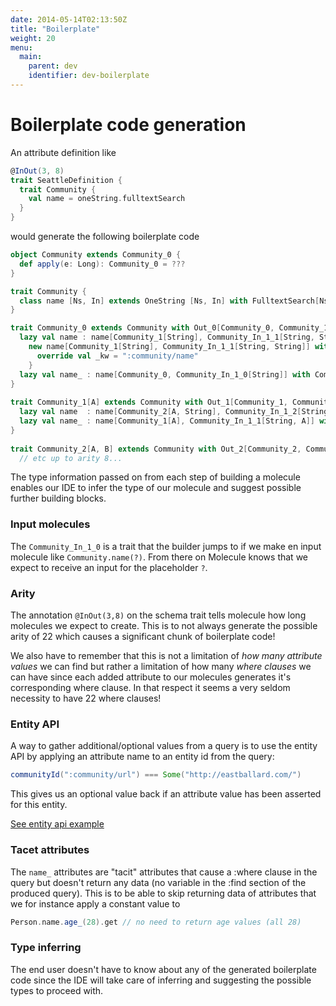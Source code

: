 ```yaml
---
date: 2014-05-14T02:13:50Z
title: "Boilerplate"
weight: 20
menu:
  main:
    parent: dev
    identifier: dev-boilerplate
---
```


# Boilerplate code generation

An attribute definition like
```scala
@InOut(3, 8)
trait SeattleDefinition {
  trait Community {
    val name = oneString.fulltextSearch
  }
}
```
would generate the following boilerplate code

```scala
object Community extends Community_0 {
  def apply(e: Long): Community_0 = ???
}

trait Community {
  class name [Ns, In] extends OneString [Ns, In] with FulltextSearch[Ns, In] with Indexed
}

trait Community_0 extends Community with Out_0[Community_0, Community_1, Community_In_1_0, Community_In_1_1] {
  lazy val name : name[Community_1[String], Community_In_1_1[String, String]] with Community_1[String] = 
    new name[Community_1[String], Community_In_1_1[String, String]] with Community_1[String] { 
      override val _kw = ":community/name" 
    }
  lazy val name_ : name[Community_0, Community_In_1_0[String]] with Community_0 = ???
}
         
trait Community_1[A] extends Community with Out_1[Community_1, Community_2, Community_In_1_1, Community_In_1_2, A] {
  lazy val name  : name[Community_2[A, String], Community_In_1_2[String, A, String]] with Community_2[A, String] = ???
  lazy val name_ : name[Community_1[A], Community_In_1_1[String, A]] with Community_1[A] = ???
}
         
trait Community_2[A, B] extends Community with Out_2[Community_2, Community_3, Community_In_1_2, Community_In_1_3, A, B] {
  // etc up to arity 8...

```

The type information passed on from each step of building a molecule enables our IDE to infer the type of our molecule 
and suggest possible further building blocks.

### Input molecules

The `Community_In_1_0` is a trait that the builder jumps to if we make en input molecule like `Community.name(?)`. 
From there on Molecule knows that we expect to receive an input for the placeholder `?`.

### Arity
The annotation `@InOut(3,8)` on the schema trait tells molecule how long molecules we expect to create. This is to 
not always generate the possible arity of 22 which causes a significant chunk of boilerplate code!

We also have to remember that this is not a limitation of _how many attribute values_ we can find but rather a 
limitation of how many _where clauses_ we can have since each added attribute to our molecules generates it's 
corresponding where clause. In that respect it seems a very seldom necessity to have 22 where clauses! 

### Entity API

A way to gather additional/optional values from a query is to use the entity API by applying an attribute name 
to an entity id from the query:

```scala
communityId(":community/url") === Some("http://eastballard.com/")
```
This gives us an optional value back if an attribute value has been asserted for this entity.

[See entity api example](https://github.com/scalamolecule/molecule/blob/master/examples/src/test/scala/molecule/examples/seattle/SeattleTests.scala#L24-L52)


### Tacet attributes

The `name_` attributes are "tacit" attributes that cause a :where clause in the query but doesn't return any data 
(no variable in the :find section of the produced query). This is to be able to skip returning data of attributes 
that we for instance apply a constant value to

```scala
Person.name.age_(28).get // no need to return age values (all 28)
```

### Type inferring
The end user doesn't have to know about any of the generated boilerplate code since the IDE will take care of 
inferring and suggesting the possible types to proceed with.